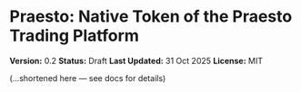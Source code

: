 # Praesto: Native Token of the Praesto Trading Platform
**Version:** 0.2
**Status:** Draft
**Last Updated:** 31 Oct 2025
**License:** MIT

(…shortened here — see docs for details)
